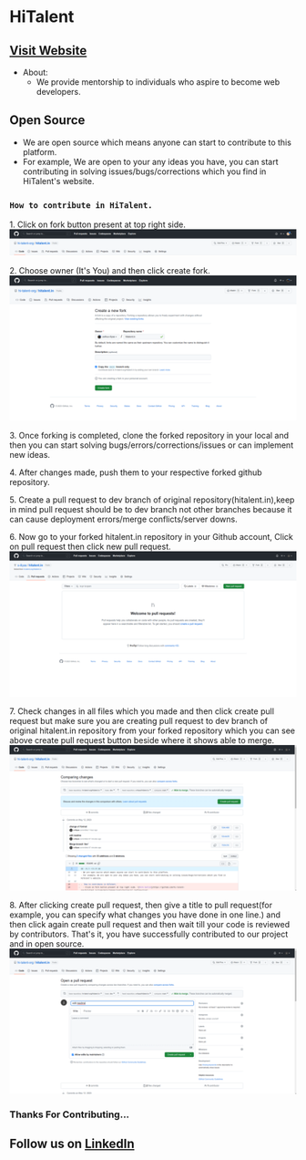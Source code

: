 # HiTalent

## [Visit Website](https://hitalent.in)

- About:
  - We provide mentorship to individuals who aspire to become web developers.

## Open Source

- We are open source which means anyone can start to contribute to this platform.
- For example, We are open to your any ideas you have, you can start contributing in solving issues/bugs/corrections which you find in HiTalent's website.

### `How to contribute in HiTalent.`

<p>
1. Click on fork button present at top right side.

<img src="./services/contribution/s1.png" alt="Fork Button">
</p>

<p>
2. Choose owner (It's You) and then click create fork.

<img src="./services/contribution/s2.png" alt="Create Fork Page">
</p>

<p>
3. Once forking is completed, clone the forked repository in your local and then you can start solving bugs/errors/corrections/issues or can implement new ideas.
</p>

<p>
4. After changes made, push them to your respective forked github repository.
</p>

<p>
5. Create a pull request to dev branch of original repository(hitalent.in),keep in mind pull request should be to dev branch not other branches because it can cause deployment errors/merge conflicts/server downs.
</p>

<p>
6. Now go to your forked hitalent.in repository in your Github account, Click on pull request then click new pull request.

<img src="./services/contribution/s3.png" alt="Create Fork Page">
</p>

<p>
7. Check changes in all files which you made and then click create pull request but make sure you are creating pull request to dev branch of original hitalent.in repository from your forked repository which you can see above create pull request button beside where it shows able to merge.

<img src="./services/contribution/s4.png" alt="Create Fork Page">
</p>

<p>
8. After clicking create pull request, then give a title to pull request(for example, you can specify what changes you have done in one line.) and then click again create pull request and then wait till your code is reviewed by contributors. That's it, you have successfully contributed to our project and in open source.

<img src="./services/contribution/s5.png" alt="Create Fork Page">
</p>

### Thanks For Contributing...

## Follow us on [LinkedIn](https://www.linkedin.com/company/hitalent-in/)